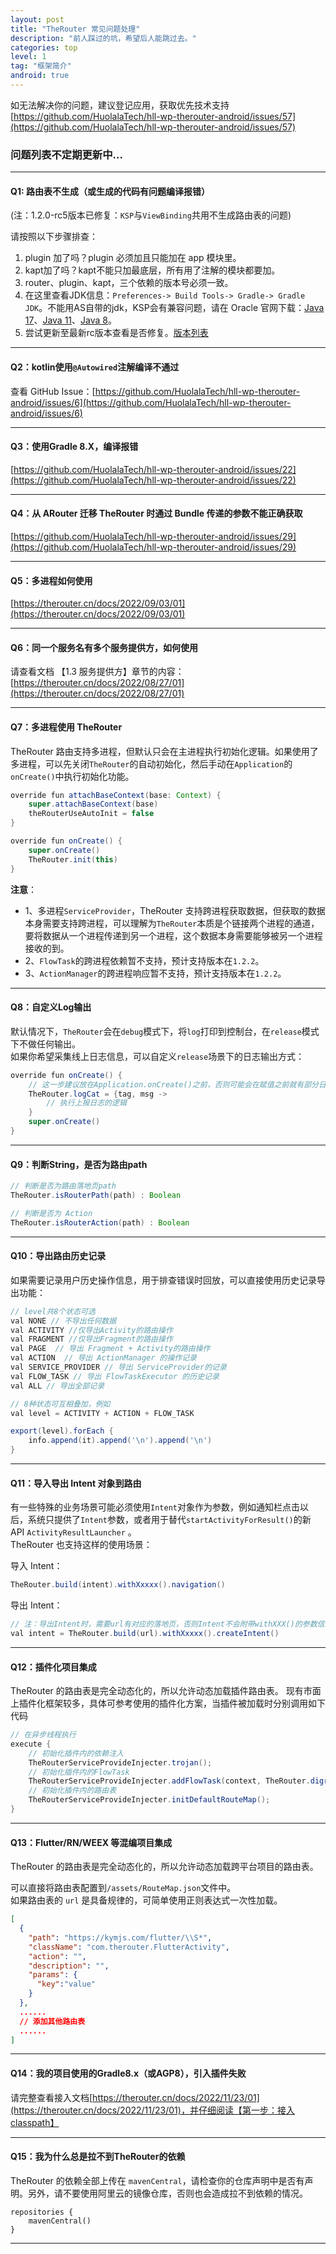 ```yaml
---
layout: post
title: "TheRouter 常见问题处理"
description: "前人踩过的坑，希望后人能跳过去。"
categories: top
level: 1
tag: "框架简介" 
android: true 
---
```

 

如无法解决你的问题，建议登记应用，获取优先技术支持 [https://github.com/HuolalaTech/hll-wp-therouter-android/issues/57](https://github.com/HuolalaTech/hll-wp-therouter-android/issues/57)    
 

### 问题列表不定期更新中...

--- 

#### Q1: **路由表不生成（或生成的代码有问题编译报错）**  

(注：1.2.0-rc5版本已修复：`KSP`与`ViewBinding`共用不生成路由表的问题)  

请按照以下步骤排查：   

1. plugin 加了吗？plugin 必须加且只能加在 app 模块里。   
2. kapt加了吗？kapt不能只加最底层，所有用了注解的模块都要加。    
3. router、plugin、kapt，三个依赖的版本号必须一致。   
4. 在这里查看JDK信息：`Preferences-> Build Tools-> Gradle-> Gradle JDK`。不能用AS自带的jdk，KSP会有兼容问题，请在 Oracle 官网下载：[Java 17](https://www.oracle.com/hk/java/technologies/downloads/#java17)、[Java 11](https://www.oracle.com/hk/java/technologies/downloads/#java11)、[Java 8](https://www.oracle.com/hk/java/technologies/downloads/#java8)。
5. 尝试更新至最新rc版本查看是否修复。[版本列表](https://github.com/HuolalaTech/hll-wp-therouter-android/releases)

---

#### Q2：**kotlin使用`@Autowired`注解编译不通过**  

查看 GitHub Issue：[https://github.com/HuolalaTech/hll-wp-therouter-android/issues/6](https://github.com/HuolalaTech/hll-wp-therouter-android/issues/6)

--- 

#### Q3：**使用Gradle 8.X，编译报错**

[https://github.com/HuolalaTech/hll-wp-therouter-android/issues/22](https://github.com/HuolalaTech/hll-wp-therouter-android/issues/22)

---

#### Q4：**从 ARouter 迁移 TheRouter 时通过 Bundle 传递的参数不能正确获取**  

[https://github.com/HuolalaTech/hll-wp-therouter-android/issues/29](https://github.com/HuolalaTech/hll-wp-therouter-android/issues/29)

--- 

#### Q5：**多进程如何使用**

[https://therouter.cn/docs/2022/09/03/01](https://therouter.cn/docs/2022/09/03/01)

--- 

#### Q6：**同一个服务名有多个服务提供方，如何使用**

请查看文档 【1.3 服务提供方】章节的内容：[https://therouter.cn/docs/2022/08/27/01](https://therouter.cn/docs/2022/08/27/01)   

--- 

#### Q7：多进程使用 TheRouter

TheRouter 路由支持多进程，但默认只会在主进程执行初始化逻辑。如果使用了多进程，可以先关闭`TheRouter`的自动初始化，然后手动在`Application`的`onCreate()`中执行初始化功能。   

```java
override fun attachBaseContext(base: Context) {
    super.attachBaseContext(base)
    theRouterUseAutoInit = false
}

override fun onCreate() {
    super.onCreate()
    TheRouter.init(this)
}
```

**注意**： 

- 1、多进程`ServiceProvider`，TheRouter 支持跨进程获取数据，但获取的数据本身需要支持跨进程，可以理解为`TheRouter`本质是个链接两个进程的通道，要将数据从一个进程传递到另一个进程，这个数据本身需要能够被另一个进程接收的到。    
- 2、`FlowTask`的跨进程依赖暂不支持，预计支持版本在`1.2.2`。   
- 3、`ActionManager`的跨进程响应暂不支持，预计支持版本在`1.2.2`。    

--- 

#### Q8：自定义Log输出  

默认情况下，`TheRouter`会在`debug`模式下，将`log`打印到控制台，在`release`模式下不做任何输出。  
如果你希望采集线上日志信息，可以自定义`release`场景下的日志输出方式：

```java
override fun onCreate() {
    // 这一步建议放在Application.onCreate()之前，否则可能会在赋值之前就有部分日志已经执行了默认逻辑。
    TheRouter.logCat = {tag, msg ->  
        // 执行上报日志的逻辑
    }
    super.onCreate()
}
```

--- 

#### Q9：判断String，是否为路由path  

```java
// 判断是否为路由落地页path
TheRouter.isRouterPath(path) : Boolean  

// 判断是否为 Action
TheRouter.isRouterAction(path) : Boolean
```

--- 

#### Q10：导出路由历史记录  

如果需要记录用户历史操作信息，用于排查错误时回放，可以直接使用历史记录导出功能：

```java
// level共8个状态可选
val NONE // 不导出任何数据
val ACTIVITY //仅导出Activity的路由操作
val FRAGMENT //仅导出Fragment的路由操作
val PAGE  // 导出 Fragment + Activity的路由操作
val ACTION  // 导出 ActionManager 的操作记录
val SERVICE_PROVIDER // 导出 ServiceProvider的记录
val FLOW_TASK // 导出 FlowTaskExecutor 的历史记录
val ALL // 导出全部记录

// 8种状态可互相叠加，例如
val level = ACTIVITY + ACTION + FLOW_TASK

export(level).forEach {
    info.append(it).append('\n').append('\n')
}
```  

--- 

#### Q11：导入导出 Intent 对象到路由    


有一些特殊的业务场景可能必须使用`Intent`对象作为参数，例如通知栏点击以后，系统只提供了`Intent`参数，或者用于替代`startActivityForResult()`的新 API `ActivityResultLauncher` 。    
TheRouter 也支持这样的使用场景：  

导入 Intent：  

```java
TheRouter.build(intent).withXxxxx().navigation()
```

导出 Intent：  

```java
// 注：导出Intent时，需要url有对应的落地页，否则Intent不会附带withXXX()的参数信息
val intent = TheRouter.build(url).withXxxxx().createIntent()
```

--- 

#### Q12：插件化项目集成  


TheRouter 的路由表是完全动态化的，所以允许动态加载插件路由表。
现有市面上插件化框架较多，具体可参考使用的插件化方案，当插件被加载时分别调用如下代码

```java
// 在异步线程执行
execute {
    // 初始化插件内的依赖注入
    TheRouterServiceProvideInjecter.trojan();
    // 初始化插件内的FlowTask
    TheRouterServiceProvideInjecter.addFlowTask(context, TheRouter.digraph);
    // 初始化插件内的路由表
    TheRouterServiceProvideInjecter.initDefaultRouteMap();
}
```

--- 

#### Q13：Flutter/RN/WEEX 等混编项目集成  

TheRouter 的路由表是完全动态化的，所以允许动态加载跨平台项目的路由表。

可以直接将路由表配置到`/assets/RouteMap.json`文件中。  
如果路由表的 `url` 是具备规律的，可简单使用正则表达式一次性加载。

```json
[
  {
    "path": "https://kymjs.com/flutter/\\S*",
    "className": "com.therouter.FlutterActivity",
    "action": "",
    "description": "",
    "params": {
      "key":"value"
    }
  },
  ......
  // 添加其他路由表
  ......
]
```

--- 

#### Q14：我的项目使用的Gradle8.x（或AGP8），引入插件失败

请完整查看接入文档[https://therouter.cn/docs/2022/11/23/01](https://therouter.cn/docs/2022/11/23/01)，并仔细阅读【第一步：接入classpath】   

---

#### Q15：我为什么总是拉不到TheRouter的依赖

TheRouter 的依赖全部上传在 `mavenCentral`，请检查你的仓库声明中是否有声明。另外，请不要使用阿里云的镜像仓库，否则也会造成拉不到依赖的情况。   

```
repositories {
    mavenCentral()
}
```

---


